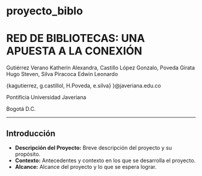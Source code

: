 # proyecto_biblo

# RED DE BIBLIOTECAS: UNA APUESTA A LA CONEXIÓN 

Gutiérrez Verano Katherin Alexandra, Castillo López Gonzalo, Poveda Girata Hugo Steven, Silva Piracoca Edwin Leonardo 

{kagutierrez, g.castillol, H.Poveda, e.silva} }@javeriana.edu.co

Pontificia Universidad Javeriana 

Bogotá D.C. 

---

## Introducción
- **Descripción del Proyecto:** Breve descripción del proyecto y su propósito.
- **Contexto:** Antecedentes y contexto en los que se desarrolla el proyecto.
- **Alcance:** Alcance del proyecto y lo que se espera lograr.


